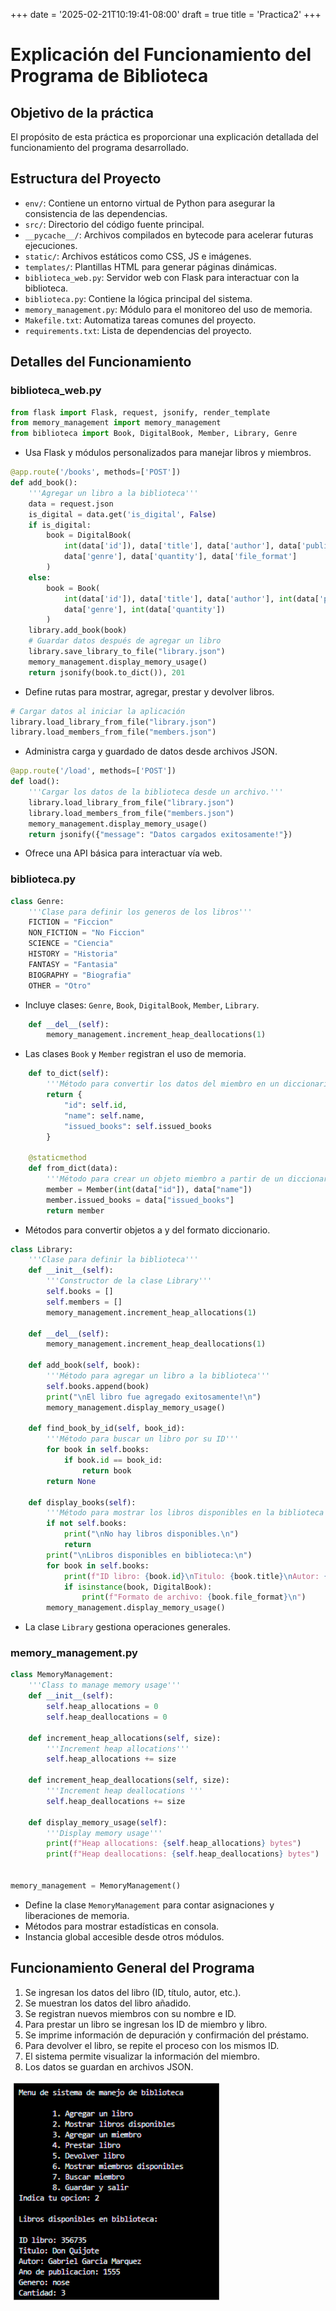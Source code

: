 +++
date = '2025-02-21T10:19:41-08:00'
draft = true
title = 'Practica2'
+++


# Explicación del Funcionamiento del Programa de Biblioteca

## Objetivo de la práctica
El propósito de esta práctica es proporcionar una explicación detallada del funcionamiento del programa desarrollado.

## Estructura del Proyecto

- `env/`: Contiene un entorno virtual de Python para asegurar la consistencia de las dependencias.
- `src/`: Directorio del código fuente principal.
- `__pycache__/`: Archivos compilados en bytecode para acelerar futuras ejecuciones.
- `static/`: Archivos estáticos como CSS, JS e imágenes.
- `templates/`: Plantillas HTML para generar páginas dinámicas.
- `biblioteca_web.py`: Servidor web con Flask para interactuar con la biblioteca.
- `biblioteca.py`: Contiene la lógica principal del sistema.
- `memory_management.py`: Módulo para el monitoreo del uso de memoria.
- `Makefile.txt`: Automatiza tareas comunes del proyecto.
- `requirements.txt`: Lista de dependencias del proyecto.

## Detalles del Funcionamiento

### biblioteca_web.py
```python
from flask import Flask, request, jsonify, render_template
from memory_management import memory_management
from biblioteca import Book, DigitalBook, Member, Library, Genre
```
- Usa Flask y módulos personalizados para manejar libros y miembros.
```python
@app.route('/books', methods=['POST'])
def add_book():
    '''Agregar un libro a la biblioteca'''
    data = request.json
    is_digital = data.get('is_digital', False)
    if is_digital:
        book = DigitalBook(
            int(data['id']), data['title'], data['author'], data['publication_year'],
            data['genre'], data['quantity'], data['file_format']
        )
    else:
        book = Book(
            int(data['id']), data['title'], data['author'], int(data['publication_year']),
            data['genre'], int(data['quantity'])
        )
    library.add_book(book)
    # Guardar datos después de agregar un libro
    library.save_library_to_file("library.json")
    memory_management.display_memory_usage()
    return jsonify(book.to_dict()), 201
```
- Define rutas para mostrar, agregar, prestar y devolver libros.
```python
# Cargar datos al iniciar la aplicación
library.load_library_from_file("library.json")
library.load_members_from_file("members.json")
```
- Administra carga y guardado de datos desde archivos JSON.
```python
@app.route('/load', methods=['POST'])
def load():
    '''Cargar los datos de la biblioteca desde un archivo.'''
    library.load_library_from_file("library.json")
    library.load_members_from_file("members.json")
    memory_management.display_memory_usage()
    return jsonify({"message": "Datos cargados exitosamente!"})

```
- Ofrece una API básica para interactuar vía web.

### biblioteca.py
```python
class Genre:
    '''Clase para definir los generos de los libros'''
    FICTION = "Ficcion"
    NON_FICTION = "No Ficcion"
    SCIENCE = "Ciencia"
    HISTORY = "Historia"
    FANTASY = "Fantasia"
    BIOGRAPHY = "Biografia"
    OTHER = "Otro"
```
- Incluye clases: `Genre`, `Book`, `DigitalBook`, `Member`, `Library`.

```python
    def __del__(self):
        memory_management.increment_heap_deallocations(1)
```

- Las clases `Book` y `Member` registran el uso de memoria.
```python
    def to_dict(self):
        '''Método para convertir los datos del miembro en un diccionario'''
        return {
            "id": self.id,
            "name": self.name,
            "issued_books": self.issued_books
        }

    @staticmethod
    def from_dict(data):
        '''Método para crear un objeto miembro a partir de un diccionario'''
        member = Member(int(data["id"]), data["name"])
        member.issued_books = data["issued_books"]
        return member
```
- Métodos para convertir objetos a y del formato diccionario.
```python
class Library:
    '''Clase para definir la biblioteca'''
    def __init__(self):
        '''Constructor de la clase Library'''
        self.books = []
        self.members = []
        memory_management.increment_heap_allocations(1)

    def __del__(self):
        memory_management.increment_heap_deallocations(1)

    def add_book(self, book):
        '''Método para agregar un libro a la biblioteca'''
        self.books.append(book)
        print("\nEl libro fue agregado exitosamente!\n")
        memory_management.display_memory_usage()

    def find_book_by_id(self, book_id):
        '''Método para buscar un libro por su ID'''
        for book in self.books:
            if book.id == book_id:
                return book
        return None

    def display_books(self):
        '''Método para mostrar los libros disponibles en la biblioteca'''
        if not self.books:
            print("\nNo hay libros disponibles.\n")
            return
        print("\nLibros disponibles en biblioteca:\n")
        for book in self.books:
            print(f"ID libro: {book.id}\nTitulo: {book.title}\nAutor: {book.author}\nAno de publicacion: {book.publication_year}\nGenero: {book.genre}\nCantidad: {book.quantity}\n")
            if isinstance(book, DigitalBook):
                print(f"Formato de archivo: {book.file_format}\n")
        memory_management.display_memory_usage()

```
- La clase `Library` gestiona operaciones generales.

### memory_management.py

```python
class MemoryManagement:
    '''Class to manage memory usage'''
    def __init__(self):
        self.heap_allocations = 0
        self.heap_deallocations = 0

    def increment_heap_allocations(self, size):
        '''Increment heap allocations'''
        self.heap_allocations += size

    def increment_heap_deallocations(self, size):
        '''Increment heap deallocations	'''
        self.heap_deallocations += size

    def display_memory_usage(self):
        '''Display memory usage'''
        print(f"Heap allocations: {self.heap_allocations} bytes")
        print(f"Heap deallocations: {self.heap_deallocations} bytes")


memory_management = MemoryManagement()
```

- Define la clase `MemoryManagement` para contar asignaciones y liberaciones de memoria.
- Métodos para mostrar estadísticas en consola.
- Instancia global accesible desde otros módulos.

## Funcionamiento General del Programa

1. Se ingresan los datos del libro (ID, título, autor, etc.).
2. Se muestran los datos del libro añadido.
3. Se registran nuevos miembros con su nombre e ID.
4. Para prestar un libro se ingresan los ID de miembro y libro.
5. Se imprime información de depuración y confirmación del préstamo.
6. Para devolver el libro, se repite el proceso con los mismos ID.
7. El sistema permite visualizar la información del miembro.
8. Los datos se guardan en archivos JSON.

![MiFoto](salida.png)